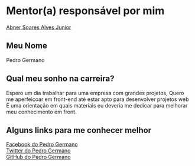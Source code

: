 
# Mentor(a) responsável por mim

[Abner Soares Alves Junior](/mentores/perfis/abner_alves.md)

## Meu Nome

Pedro Germano

## Qual meu sonho na carreira?
Espero um dia trabalhar para uma empresa com grandes projetos, Quero me aperfeiçoar em front-end até estar apto para desenvolver projetos web   
É uma orientação em quais materiais eu deveria me dedicar para melhorar meu conhecimento em front.

## Alguns links para me conhecer melhor

[Facebook do Pedro Germano](https://www.facebook.com/pedrogermano232)<br/>
[Twitter do Pedro Germano](https://twitter.com/PedroGermano6)<br/>
[GitHub do Pedro Germano](https://github.com/pedroGermano)